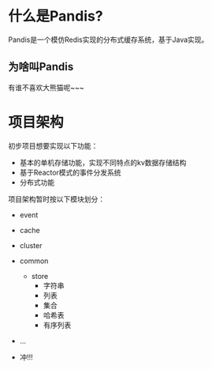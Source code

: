 # 什么是Pandis?
Pandis是一个模仿Redis实现的分布式缓存系统，基于Java实现。

## 为啥叫Pandis
有谁不喜欢大熊猫呢~~~

# 项目架构
初步项目想要实现以下功能：
* 基本的单机存储功能，实现不同特点的kv数据存储结构
* 基于Reactor模式的事件分发系统
* 分布式功能

项目架构暂时按以下模块划分：
* event
* cache
* cluster
* common
  * store
    * 字符串
    * 列表
    * 集合
    * 哈希表
    * 有序列表
* ...

* 冲!!!